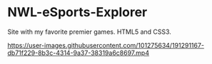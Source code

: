 # NWL-eSports-Explorer
 Site with my favorite premier games. HTML5 and CSS3.









https://user-images.githubusercontent.com/101275634/191291167-db71f229-8b3c-4314-9a37-38319a6c8697.mp4

